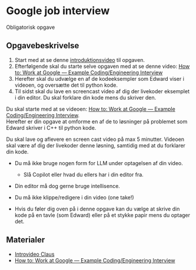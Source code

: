 
# Google job interview
Obligatorisk opgave

## Opgavebeskrivelse

1. Start med at se denne [introduktionsvideo]() til opgaven.
2. Efterfølgende skal du starte selve opgaven med at se denne video: [How to: Work at Google — Example Coding/Engineering Interview](https://www.youtube.com/watch?v=XKu_SEDAykw)
3. Herefter skal du udvælge en af de kodeeksempler som Edward viser i videoen, og oversætte det til python kode.
4. Til sidst skal du lave en screencast video af dig der livekoder eksemplet i din editor. Du skal forklare din kode mens du skriver den.

Du skal starte med at se videoen: [How to: Work at Google — Example Coding/Engineering Interview](https://www.youtube.com/watch?v=XKu_SEDAykw).    
Herefter er din opgave at omforme en af de to løsninger på problemet som Edward skriver i C++ til python kode.

Du skal lave og aflevere en screen cast video på max 5 minutter. 
Videoen skal være af dig der livekoder denne løsning, samtidig med at du forklarer din kode.

* Du må ikke bruge nogen form for LLM under optagelsen af din video. 
    * Slå Copilot eller hvad du ellers har i din editor fra.
* Din editor må dog gerne bruge intellisence.
* Du må ikke klippe/redigere i din video (one take!)

* Hvis du føler dig oven på i denne opgave kan du vælge at skrive din kode på en tavle (som Edward) eller på et stykke papir mens du optager det.




## Materialer
* [Introvideo Claus]()
* [How to: Work at Google — Example Coding/Engineering Interview](https://www.youtube.com/watch?v=XKu_SEDAykw)










<!--
## Læringsmål

* Kunne forklare en udvalgt del af emnet python datastrukture.

## Dagens indhold
Du skal bruge timerne i dag på at starte på din obligatoriske opgave. 
Slutresultatet er at du skal aflevere er en video på maks 5 minutter.    
Videoen skal ligge på Youtube (eller et andet offentligt tilgængeligt medie der ikke kræver at man opretter en profil for at kunne se din video!), og du skal aflevere et link til denne video på ItsLearning.
 
Videoen skal være en optagelse af dig der foklarer om     

* Pythons datastrukture

Vi har brugt meget mere end 5 minutter på disse emner i undervisningen, så det er op til dig at udvælge hvad du mener er vigtigt i forhold til emnet. Du behøver ikke starte fra bunden. Feks. hvis du gerne vil fortælle om hvordan slicing fungerer, behøver du ikke starte med at vise hvordan man opretter en liste, eller tilføjer elementer. Ligeledes hvis du vil forklare om de forskellige datastrukturers symantiske mening kan du også godt tage for givet at publikum ved alt det basale vedrørende datastrukture.

Videoen skal laves ved at du filmer dig selv enten ved en tavle/whiteboard, eller ved at du filmer dig selv der tegner på et stykke papir. 
Du må ikke lave et screencast af din editor på din computer. Videoen skal være "analog" og skal være uden brug af hjælpemidler. 

Du kan finde inspiration i disse 2 videoer. Den ene om 2. grads polynomier filmet ved tavle, den anden om negative tal i det binære talsystem (tegning på papir).



Den kvikke studerende har måske lagt mærke til at denne opgave meget minder om det ene af emenrne til den endelige eksamen. Så du er altså allerede i gang med eksamensforberedelserne. 

* [Polynimier - Esther ved tavle](https://www.youtube.com/watch?v=VgEdi2yA4NA)
* [Binære tal - Ben på papir](https://www.youtube.com/watch?v=4qH4unVtJkE)

-->